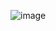 ![image](https://github.com/gauravhalnawar1011/AWS/assets/140076717/6b9b8780-f102-4948-a59b-ae2fec73cd66)
